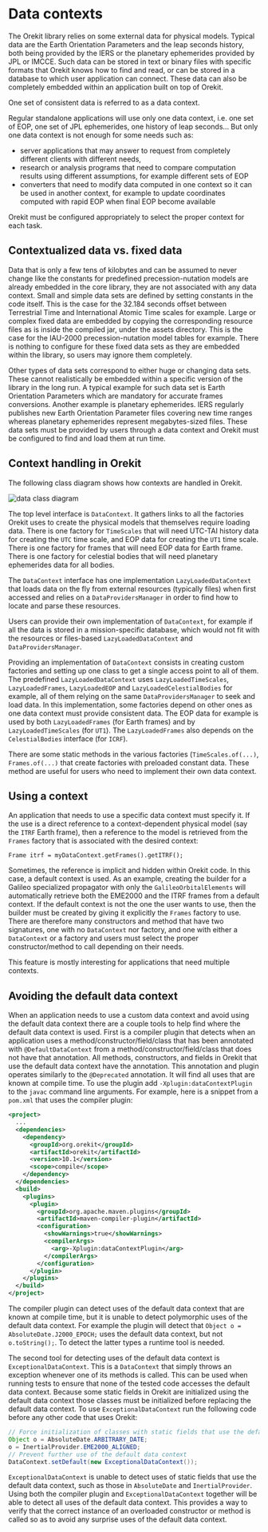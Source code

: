 <!--- Copyright 2002-2020 CS Systèmes d'Information
  Licensed under the Apache License, Version 2.0 (the "License");
  you may not use this file except in compliance with the License.
  You may obtain a copy of the License at

    http://www.apache.org/licenses/LICENSE-2.0

  Unless required by applicable law or agreed to in writing, software
  distributed under the License is distributed on an "AS IS" BASIS,
  WITHOUT WARRANTIES OR CONDITIONS OF ANY KIND, either express or implied.
  See the License for the specific language governing permissions and
  limitations under the License.
-->

# Data contexts

The Orekit library relies on some external data for physical models. Typical data
are the Earth Orientation Parameters and the leap seconds history, both being
provided by the IERS or the planetary ephemerides provided by JPL or IMCCE. Such data
can be stored in text or binary files with specific formats that Orekit knows how to
find and read, or can be stored in a database to which user application can connect.
These data can also be completely embedded within an application built on top of Orekit.

One set of consistent data is referred to as a data context.

Regular standalone applications will use only one data context, i.e. one set of EOP,
one set of JPL ephemerides, one history of leap seconds... But only one data context
is not enough for some needs such as:

  - server applications that may answer to request from completely different clients
    with different needs,
  - research or analysis programs that need to compare computation results using
    different assumptions, for example different sets of EOP
  - converters that need to modify data computed in one context so it can be used in
    another context, for example to update coordinates computed with rapid EOP when
    final EOP become available

Orekit must be configured appropriately to select the proper context for each task.

## Contextualized data vs. fixed data

Data that is only a few tens of kilobytes and can be assumed to never change like
the constants for predefined precession-nutation models are already embedded in the core
library, they are not associated with any data context. Small and simple data sets are
defined by setting constants in the code itself. This is the case for the 32.184 seconds
offset between Terrestrial Time and International Atomic Time scales for example. Large
or complex fixed data are embedded by copying the corresponding resource files as is inside
the compiled jar, under the assets directory. This is the case for the IAU-2000
precession-nutation model tables for example. There is nothing to configure for these
fixed data sets as they are embedded within the library, so users may ignore them completely.

Other types of data sets correspond to either huge or changing data sets. These cannot
realistically be embedded within a specific version of the library in the long run. A
typical example for such data set is Earth Orientation Parameters which are mandatory for
accurate frames conversions. Another example is planetary ephemerides. IERS regularly
publishes new Earth Orientation Parameter files covering new time ranges whereas planetary
ephemerides represent megabytes-sized files. These data sets must be provided by users
through a data context and Orekit must be configured to find and load them at run time.

## Context handling in Orekit

The following class diagram shows how contexts are handled in Orekit.

![data class diagram](../images/design/data-context-class-diagram.png)

The top level interface is `DataContext`. It gathers links to all the factories Orekit uses
to create the physical models that themselves require loading data. There is one
factory for `TimeScales` that will need UTC-TAI history data for creating the `UTC` time
scale, and EOP data for creating the `UT1` time scale. There is one factory for frames
that will need EOP data for Earth frame. There is one factory for celestial bodies that
will need planetary ephemerides data for all bodies.

The `DataContext` interface has one implementation `LazyLoadedDataContext` that loads data
on the fly from external resources (typically files) when first accessed and relies on a
`DataProvidersManager` in order to find how to locate and parse these resources.

Users can provide their own implementation of `DataContext`, for example if all the data
is stored in a mission-specific database, which would not fit with the resources or
files-based `LazyLoadedDataContext` and `DataProvidersManager`.

Providing an implementation of `DataContext` consists in creating custom factories and
setting up one class to get a single access point to all of them. The predefined `LazyLoadedDataContext`
uses `LazyLoadedTimeScales`, `LazyLoadedFrames`, `LazyLoadedEOP` and `LazyLoadedCelestialBodies`
for example, all of them relying on the same `DataProvidersManager` to seek and load data. In
this implementation, some factories depend on other ones as one data context must provide
consistent data. The EOP data for example is used by both `LazyLoadedFrames` (for Earth frames)
and by `LazyLoadedTimeScales` (for `UT1`). The `LazyLoadedFrames` also depends on the `CelestialBodies`
interface (for `ICRF`).

There are some static methods in the various factories (`TimeScales.of(...)`, `Frames.of(...)`
that create factories with preloaded constant data. These method are useful for
users who need to implement their own data context.

## Using a context

An application that needs to use a specific data context must specify it. If the use is
a direct reference to a context-dependent physical model (say the `ITRF` Earth frame), then
a reference to the model is retrieved from the `Frames` factory that is associated with
the desired context:

    Frame itrf = myDataContext.getFrames().getITRF();

Sometimes, the reference is implicit and hidden within Orekit code. In this case, a default
context is used. As an example, creating the builder for a Galileo specialized propagator with
only the `GalileoOrbitalElements` will automatically retrieve both the EME2000 and the ITRF
frames from a default context. If the default context is not the one the user wants to use,
then the builder must be created by giving it explicitly the `Frames` factory to use. There
are therefore many constructors and method that have two signatures, one with no `DataContext`
nor factory, and one with either a `DataContext` or a factory and users must select the
proper constructor/method to call depending on their needs.

This feature is mostly interesting for applications that need multiple contexts.

## Avoiding the default data context

When an application needs to use a custom data context and avoid using the default data
context there are a couple tools to help find where the default data context is used.
First is a compiler plugin that detects when an application uses a
method/constructor/field/class that has been annotated with `@DefaultDataContext` from a
method/constructor/field/class that does not have that annotation. All methods,
constructors, and fields in Orekit that use the default data context have the annotation.
This annotation and plugin operates similarly to the `@Deprecated` annotation. It will
find all uses that are known at compile time. To use the plugin add
`-Xplugin:dataContextPlugin` to the `javac` command line arguments. For example, here is a
snippet from a `pom.xml` that uses the compiler plugin:

```xml
<project>
  ...
  <dependencies>
    <dependency>
      <groupId>org.orekit</groupId>
      <artifactId>orekit</artifactId>
      <version>10.1</version>
      <scope>compile</scope>
    </dependency>
  </dependencies>
  <build>
    <plugins>
      <plugin>
        <groupId>org.apache.maven.plugins</groupId>
        <artifactId>maven-compiler-plugin</artifactId>
        <configuration>
          <showWarnings>true</showWarnings>
          <compilerArgs>
            <arg>-Xplugin:dataContextPlugin</arg>
          </compilerArgs>
        </configuration>
      </plugin>
    </plugins>
  </build>
</project>
```

The compiler plugin can detect uses of the default data context that are known at compile
time, but it is unable to detect polymorphic uses of the default data context. For example
the plugin will detect that `Object o = AbsoluteDate.J2000_EPOCH;` uses the default data
context, but not `o.toString();`. To detect the latter types a runtime tool is needed.

The second tool for detecting uses of the default data context is
`ExceptionalDataContext`. This is a `DataContext` that simply throws an exception whenever
one of its methods is called. This can be used when running tests to ensure that none of
the tested code accesses the default data context. Because some static fields in Orekit
are initialized using the default data context those classes must be initialized before
replacing the default data context. To use `ExceptionalDataContext` run the following code
before any other code that uses Orekit:

```java
// Force initialization of classes with static fields that use the default data context
Object o = AbsoluteDate.ARBITRARY_DATE;
o = InertialProvider.EME2000_ALIGNED;
// Prevent further use of the default data context
DataContext.setDefault(new ExceptionalDataContext());
```

`ExceptionalDataContext` is unable to detect uses of static fields that use the default
data context, such as those in `AbsoluteDate` and `InertialProvider`. Using both the
compiler plugin and `ExceptionalDataContext` together will be able to detect all uses of
the default data context. This provides a way to verify that the correct instance of an
overloaded constructor or method is called so as to avoid any surprise uses of the default
data context.
